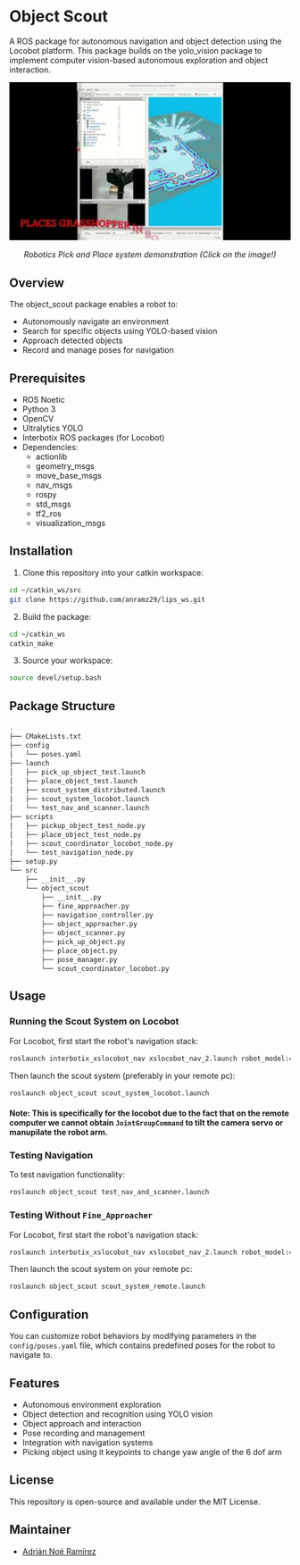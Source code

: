 # Object Scout

A ROS package for autonomous navigation and object detection using the Locobot platform. This package builds on the yolo_vision package to implement computer vision-based autonomous exploration and object interaction.

<div align="center">
  <a href="https://youtu.be/a55GlM6ha9g">
    <img src="images/robotics_pick_and_place_thumbnail.jpeg" alt="Robotics Pick and Place Demo" width="800"/>
  </a>
  <p><em>Robotics Pick and Place system demonstration (Click on the image!)</em></p>
</div>

## Overview

The object_scout package enables a robot to:
- Autonomously navigate an environment
- Search for specific objects using YOLO-based vision
- Approach detected objects
- Record and manage poses for navigation

## Prerequisites

- ROS Noetic
- Python 3
- OpenCV
- Ultralytics YOLO
- Interbotix ROS packages (for Locobot)
- Dependencies:
  - actionlib
  - geometry_msgs
  - move_base_msgs
  - nav_msgs
  - rospy
  - std_msgs
  - tf2_ros
  - visualization_msgs

## Installation

1. Clone this repository into your catkin workspace:
```bash
cd ~/catkin_ws/src
git clone https://github.com/anramz29/lips_ws.git
```

2. Build the package:
```bash
cd ~/catkin_ws
catkin_make
```

3. Source your workspace:
```bash
source devel/setup.bash
```

## Package Structure

```
.
├── CMakeLists.txt
├── config
│   └── poses.yaml
├── launch
│   ├── pick_up_object_test.launch
│   ├── place_object_test.launch
│   ├── scout_system_distributed.launch
│   ├── scout_system_locobot.launch
│   └── test_nav_and_scanner.launch
├── scripts
│   ├── pickup_object_test_node.py
│   ├── place_object_test_node.py
│   ├── scout_coordinator_locobot_node.py
│   └── test_navigation_node.py
├── setup.py
└── src
    ├── __init__.py
    └── object_scout
        ├── __init__.py
        ├── fine_approacher.py
        ├── navigation_controller.py
        ├── object_approacher.py
        ├── object_scanner.py
        ├── pick_up_object.py
        ├── place_object.py
        ├── pose_manager.py
        └── scout_coordinator_locobot.py

```

## Usage

### Running the Scout System on Locobot

For Locobot, first start the robot's navigation stack:

```bash
roslaunch interbotix_xslocobot_nav xslocobot_nav_2.launch robot_model:=locobot_wx250s use_lidar:=true localization:=true
```

Then launch the scout system (preferably in your remote pc):

```bash
roslaunch object_scout scout_system_locobot.launch
```

#### Note: This is specifically for the locobot due to the fact that on the remote computer we cannot obtain `JointGroupCommand` to tilt the camera servo or manupilate the robot arm.

### Testing Navigation

To test navigation functionality:

```bash
roslaunch object_scout test_nav_and_scanner.launch
```

### Testing Without `Fine_Approacher`

For Locobot, first start the robot's navigation stack:

```bash
roslaunch interbotix_xslocobot_nav xslocobot_nav_2.launch robot_model:=locobot_wx250s use_lidar:=true localization:=true
```

Then launch the scout system on your remote pc:

```bash
roslaunch object_scout scout_system_remote.launch
```

## Configuration

You can customize robot behaviors by modifying parameters in the `config/poses.yaml` file, which contains predefined poses for the robot to navigate to.

## Features

- Autonomous environment exploration
- Object detection and recognition using YOLO vision
- Object approach and interaction
- Pose recording and management
- Integration with navigation systems
- Picking object using it keypoints to change yaw angle of the 6 dof arm

## License

This repository is open-source and available under the MIT License.

## Maintainer

- [Adrián Noé Ramírez](https://github.com/anramz29)